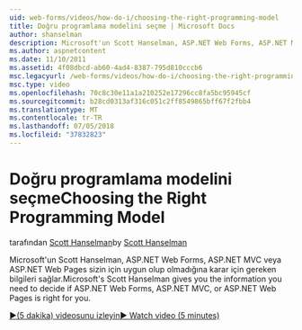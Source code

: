 ```yaml
---
uid: web-forms/videos/how-do-i/choosing-the-right-programming-model
title: Doğru programlama modelini seçme | Microsoft Docs
author: shanselman
description: Microsoft'un Scott Hanselman, ASP.NET Web Forms, ASP.NET MVC veya ASP.NET Web Pages sizin için uygun olup olmadığına karar için gereken bilgileri sağlar.
ms.author: aspnetcontent
ms.date: 11/10/2011
ms.assetid: 4f08dbcd-ab60-4ad4-8387-795d810cccb6
msc.legacyurl: /web-forms/videos/how-do-i/choosing-the-right-programming-model
msc.type: video
ms.openlocfilehash: 70c8c30e11a1a210252e17296cc8fa5bc95945cf
ms.sourcegitcommit: b28cd0313af316c051c2ff8549865bff67f2fbb4
ms.translationtype: MT
ms.contentlocale: tr-TR
ms.lasthandoff: 07/05/2018
ms.locfileid: "37832823"
---
```

<a name="choosing-the-right-programming-model"></a><span data-ttu-id="b5b10-103">Doğru programlama modelini seçme</span><span class="sxs-lookup"><span data-stu-id="b5b10-103">Choosing the Right Programming Model</span></span>
====================
<span data-ttu-id="b5b10-104">tarafından [Scott Hanselman](https://github.com/shanselman)</span><span class="sxs-lookup"><span data-stu-id="b5b10-104">by [Scott Hanselman](https://github.com/shanselman)</span></span>

<span data-ttu-id="b5b10-105">Microsoft'un Scott Hanselman, ASP.NET Web Forms, ASP.NET MVC veya ASP.NET Web Pages sizin için uygun olup olmadığına karar için gereken bilgileri sağlar.</span><span class="sxs-lookup"><span data-stu-id="b5b10-105">Microsoft's Scott Hanselman gives you the information you need to decide if ASP.NET Web Forms, ASP.NET MVC, or ASP.NET Web Pages is right for you.</span></span>

[<span data-ttu-id="b5b10-106">&#9654;(5 dakika) videosunu izleyin</span><span class="sxs-lookup"><span data-stu-id="b5b10-106">&#9654; Watch video (5 minutes)</span></span>](https://channel9.msdn.com/Blogs/ASP-NET-Site-Videos/choosing-the-right-programming-model)
